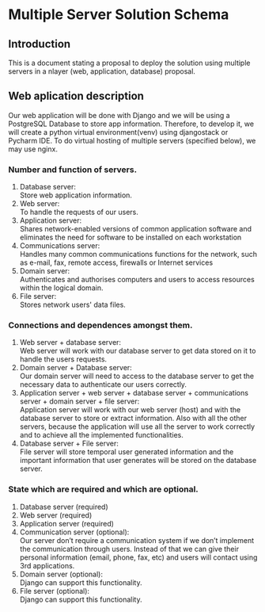 # Multiple Server Solution Schema

## Introduction

This is a document stating a proposal to deploy the solution using multiple servers in a nlayer
(web, application, database) proposal.

## Web aplication description

Our web application will be done with Django and we will be using a PostgreSQL Database to store app information. Therefore, to develop it, we will create a python virtual environment(venv) using djangostack  or  Pycharm IDE. 
To do virtual hosting of multiple servers (specified below), we may use nginx. 


### Number and function of servers.
1. Database server:  
Store web application information.
2. Web server:  
To handle the requests of our users.
3. Application server:  
Shares network-enabled versions of common application software and eliminates the need for software to be installed on each workstation
4. Communications server:  
Handles many common communications functions for the network, such as e-mail, fax, remote access, firewalls or Internet services
5. Domain server:  
Authenticates and authorises computers and users to access resources within the logical domain.
6. File server:  
Stores network users' data files.

### Connections and dependences amongst them.
1. Web server + database server:  
Web server will work with our database server to get data stored on it to handle the users requests.
2. Domain server + Database server:  
Our domain server will need to access to the database server to get the necessary data to authenticate our users correctly.
3. Application server + web server + database server + communications server + domain server + file server:  
Application server will work with our web server (host) and with the database server to store or extract information. Also with all the other servers, because the application will use all the server to work correctly and to achieve all the implemented functionalities. 
4. Database server + File server:   
File server will store temporal user generated information and the important information that user generates will be stored on the database server.

### State which are required and which are optional.

1. Database server (required)
2. Web server (required)
3. Application server (required)
4. Communication server (optional):  
Our server don’t require a communication system if we don’t implement the communication through users. Instead of that we can give their personal information (email, phone, fax, etc) and users will contact using 3rd applications.
5. Domain server (optional):  
Django can support this functionality.
6. File server (optional):  
Django can support this functionality.
